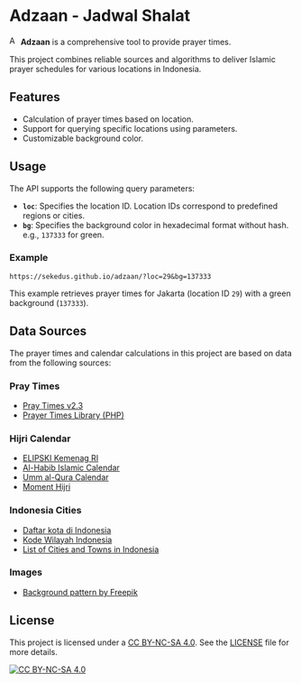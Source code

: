 # Adzaan - Jadwal Shalat

[<img src="https://sekedus.github.io/adzaan/images/icon.png" alt="Adzaan" width="16"/>](https://github.com/sekedus/adzaan) **Adzaan** is a comprehensive tool to provide prayer times.

This project combines reliable sources and algorithms to deliver Islamic prayer schedules for various locations in Indonesia.

## Features

- Calculation of prayer times based on location.
- Support for querying specific locations using parameters.
- Customizable background color.

## Usage

The API supports the following query parameters:

- **`loc`**: Specifies the location ID. Location IDs correspond to predefined regions or cities.  
- **`bg`**: Specifies the background color in hexadecimal format without hash.  
  e.g., `137333` for green.  

### Example

```
https://sekedus.github.io/adzaan/?loc=29&bg=137333
```

This example retrieves prayer times for Jakarta (location ID `29`) with a green background (`137333`).

## Data Sources

The prayer times and calendar calculations in this project are based on data from the following sources:

### Pray Times

- [Pray Times v2.3](http://praytimes.org/)
- [Prayer Times Library (PHP)](https://github.com/islamic-network/prayer-times)

### Hijri Calendar

- [ELIPSKI Kemenag RI](https://simbi.kemenag.go.id/eliterasi/pencarian/kalender)
- [Al-Habib Islamic Calendar](https://www.al-habib.info/kalender-islam/kalender-islam-global.htm)
- [Umm al-Qura Calendar](https://www.ummulqura.org.sa/Index.aspx)
- [Moment Hijri](https://github.com/xsoh/moment-hijri)

### Indonesia Cities

- [Daftar kota di Indonesia](https://id.wikipedia.org/wiki/Daftar_kota_di_Indonesia_menurut_provinsi)
- [Kode Wilayah Indonesia](https://github.com/cahyadsn/wilayah)
- [List of Cities and Towns in Indonesia](https://www.back4app.com/database/back4app/indonesia-cities-database)

### Images

- [Background pattern by Freepik](https://www.freepik.com/free-vector/flat-arabic-pattern-background_15365516.htm)

## License

This project is licensed under a [CC BY-NC-SA 4.0](https://creativecommons.org/licenses/by-nc-sa/4.0/). See the [LICENSE](https://github.com/sekedus/adzaan/blob/main/LICENSE-CC-BY-NC-SA) file for more details.

[![CC BY-NC-SA 4.0](https://licensebuttons.net/l/by-nc-sa/4.0/88x31.png)](https://creativecommons.org/licenses/by-nc-sa/4.0/)
